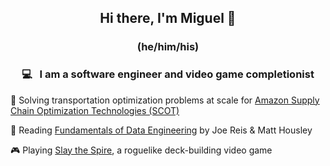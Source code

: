 <h2 align="center"> Hi there, I'm Miguel 👋 </h3>
<h3 align="center"> (he/him/his) </h3>

<h3 align="center"> 💻 &nbsp; I am a software engineer and video game completionist</h3>

💼 Solving transportation optimization problems at scale for [Amazon Supply Chain Optimization Technologies (SCOT)](https://www.amazon.jobs/en/teams/scot)

🌱 Reading [Fundamentals of Data Engineering](https://www.oreilly.com/library/view/fundamentals-of-data/9781098108298/) by Joe Reis & Matt Housley

🎮 Playing [Slay the Spire](https://store.steampowered.com/app/646570/Slay_the_Spire/), a roguelike deck-building video game 
